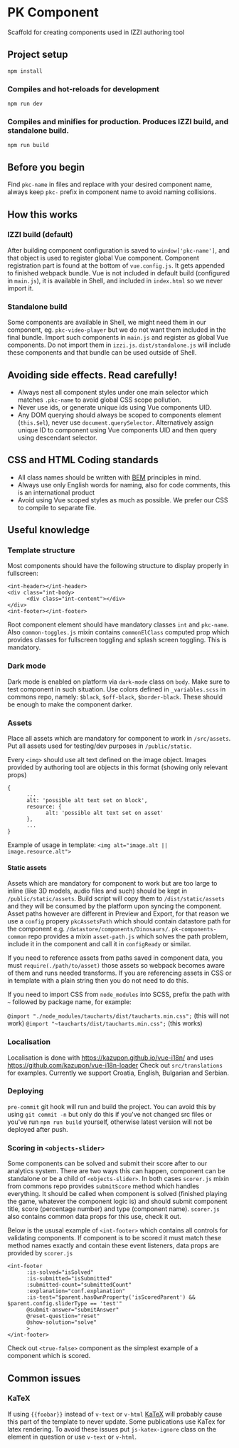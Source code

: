 # PK Component
Scaffold for creating components used in IZZI authoring tool

## Project setup
```
npm install
```

### Compiles and hot-reloads for development
```
npm run dev
```

### Compiles and minifies for production. Produces IZZI build, and standalone build.
```
npm run build
```

## Before you begin
Find `pkc-name` in files and replace with your desired component name, always keep `pkc-` prefix in component name to avoid naming collisions.

## How this works

### IZZI build (default)
After building component configuration is saved to `window['pkc-name']`, and that object is used to register global Vue component. Component registration part is found at the bottom of `vue.config.js`. It gets appended to finished webpack bundle.
Vue is not included in default build (configured in `main.js`), it is available in Shell, and included in `index.html` so we never import it.

### Standalone build
Some components are available in Shell, we might need them in our component, eg. `pkc-video-player` but we do not want them included in the final bundle. Import such components in `main.js` and register as global Vue components. Do not import them in `izzi.js`. `dist/standalone.js` will include these components and that bundle can be used outside of Shell.

## Avoiding side effects. Read carefully!
* Always nest all component styles under one main selector which matches `.pkc-name` to avoid global CSS scope pollution.
* Never use ids, or generate unique ids using Vue components UID.
* Any DOM querying should always be scoped to components element (`this.$el`), never use `document.querySelector`. Alternatively assign unique ID to component using Vue components UID and then query using descendant selector.

## CSS and HTML Coding standards
* All class names should be written with [BEM](http://getbem.com/introduction/) principles in mind.
* Always use only English words for naming, also for code comments, this is an international product
* Avoid using Vue scoped styles as much as possible. We prefer our CSS to compile to separate file.

## Useful knowledge

### Template structure
Most components should have the following structure to display properly in fullscreen:
```
<int-header></int-header>
<div class="int-body>
      <div class="int-content"></div>
</div>
<int-footer></int-footer>
```

Root component element should have mandatory classes `int` and `pkc-name`. Also `common-toggles.js` mixin contains `commonElClass` computed prop which provides classes for fullscreen toggling and splash screen toggling. This is mandatory.

### Dark mode
Dark mode is enabled on platform via `dark-mode` class on `body`. Make sure to test component in such situation. Use colors defined in `_variables.scss` in commons repo, namely: `$black`, `$off-black`, `$border-black`. These should be enough to make the component darker.

### Assets
Place all assets which are mandatory for component to work in `/src/assets`. Put all assets used for testing/dev purposes in `/public/static`.

Every `<img>` should use alt text defined on the image object. Images provided by authoring tool are objects in this format (showing only relevant props)
```
{
      ...
      alt: 'possible alt text set on block',
      resource: {
            alt: 'possible alt text set on asset'
      },
      ...
}
```
Example of usage in template: `<img alt="image.alt || image.resource.alt">`

#### Static assets
Assets which are mandatory for component to work but are too large to inline (like 3D models, audio files and such) should be kept in `/public/static/assets`. Build script will copy them to `/dist/static/assets` and they will be consumed by the platform upon syncing the component. Asset paths however are different in Preview and Export, for that reason we use a `config` propery `pkcAssetsPath` which should contain datastore path for the component e.g. `/datastore/components/Dinosaurs/`. `pk-components-common` repo provides a mixin `asset-path.js` which solves the path problem, include it in the component and call it in `configReady` or similar.

If you need to reference assets from paths saved in component data, you must `require(./path/to/asset)` those assets so webpack becomes aware of them and runs needed transforms. If you are referencing assets in CSS or in template with a plain string then you do not need to do this.

If you need to import CSS from `node_modules` into SCSS, prefix the path with `~` followed by package name, for example:

`@import "./node_modules/taucharts/dist/taucharts.min.css";` (this will not work)
`@import "~taucharts/dist/taucharts.min.css";` (this works)




### Localisation
Localisation is done with https://kazupon.github.io/vue-i18n/ and uses https://github.com/kazupon/vue-i18n-loader
Check out `src/translations` for examples. Currently we support Croatia, English, Bulgarian and Serbian.

### Deploying
`pre-commit` git hook will run and build the project. You can avoid this by using `git commit -n` but only do this if you've not changed src files or you've run `npm run build` yourself, otherwise latest version will not be deployed after push.

### Scoring in `<objects-slider>`
Some components can be solved and submit their score after to our analytics system. There are two ways this can happen, component can be standalone or be a child of `<objects-slider>`. In both cases `scorer.js` mixin from commons repo provides `submitScore` method which handles everything. It should be called when component is solved (finished playing the game, whatever the component logic is) and should submit component title, score (percentage number) and type (component name).
`scorer.js` also contains common data props for this use, check it out. 

Below is the ususal example of `<int-footer>` which contains all controls for validating components. If component is to be scored it must match these method names exactly and contain these event listeners, data props are provided by `scorer.js`

```
<int-footer 
      :is-solved="isSolved"
      :is-submitted="isSubmitted"
      :submitted-count="submittedCount"
      :explanation="conf.explanation"
      :is-test="$parent.hasOwnProperty('isScoredParent') && $parent.config.sliderType == 'test'"
      @submit-answer="submitAnswer"
      @reset-question="reset"
      @show-solution="solve"
      >
</int-footer>
```

Check out `<true-false>` component as the simplest example of a component which is scored.


## Common issues

### KaTeX
If using `{{foobar}}` instead of `v-text` or `v-html` [KaTeX](https://katex.org/) will probably cause this part of the template to never update. Some publications use KaTex for latex rendering. To avoid these issues put `js-katex-ignore` class on the element in question or use `v-text` or `v-html`.
